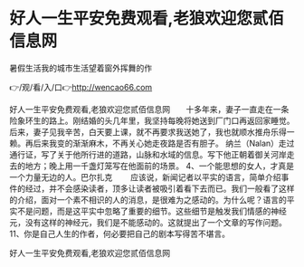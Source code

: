 # 好人一生平安免费观看,老狼欢迎您贰佰信息网
暑假生活我的城市生活望着窗外挥舞的作

👉/观/看/入/口👉http://wencao66.com

好人一生平安免费观看,老狼欢迎您贰佰信息网　　十多年来，妻子一直走在一条险象环生的路上。刚结婚的头几年里，我坚持每晚将她送到厂门口再返回家睡觉。后来，妻子见我辛苦，白天要上课，就不再要求我送她了，我也就顺水推舟乐得一赖。再后来我变的渐渐麻木，不再关心她走夜路是否有胆子。
纳兰（Nalan）走过通行证，写了关于他所行进的道路，山脉和水域的信息。写下他正朝着御关河岸走去的地方；晚上用一千盏灯笼写在他面前的场景。
	4、一个能思想的女人，才真是一个力量无边的人。巴尔扎克
　　应该说，新闻记者以平实的语言，简单介绍事件的经过，并不会感染读者，顶多让读者被吸引着看下去而已。我们一般看了这样的介绍，面对一个素不相识的人的消息，是很难为之感动的。为什么呢？语言的平实不是问题，而是这平实中忽略了重要的细节。这些细节是触发我们情感的神经元，没有这样的神经元，我们是不能感动的。这就提出了一个文章的写作问题。
	11、你是自己人生的作者，何必要把自己的剧本写得苦不堪言。

好人一生平安免费观看,老狼欢迎您贰佰信息网
